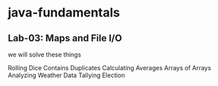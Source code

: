 # java-fundamentals
## Lab-03: Maps and File I/O
we will solve these things

Rolling Dice
Contains Duplicates
Calculating Averages
Arrays of Arrays
Analyzing Weather Data
Tallying Election
